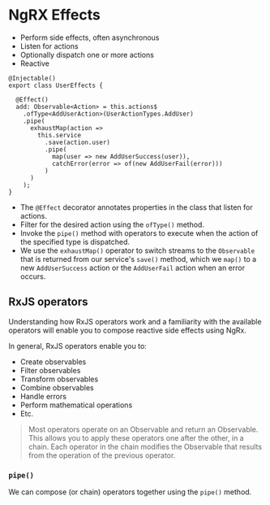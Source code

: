 # NgRX Effects

* Perform side effects, often asynchronous
* Listen for actions
* Optionally dispatch one or more actions
* Reactive

```
@Injectable()
export class UserEffects {

  @Effect()
  add: Observable<Action> = this.actions$
    .ofType<AddUserAction>(UserActionTypes.AddUser)
    .pipe(
      exhaustMap(action =>
        this.service
          .save(action.user)
          .pipe(
            map(user => new AddUserSuccess(user)),
            catchError(error => of(new AddUserFail(error)))
          )
      )
    );
}
```

* The `@Effect` decorator annotates properties in the class that listen for actions.
* Filter for the desired action using the `ofType()` method.
* Invoke the `pipe()` method with operators to execute when the action of the specified type is dispatched.
* We use the `exhaustMap()` operator to switch streams to the `Observable` that is returned from our service's `save()` method, which we `map()` to a new `AddUserSuccess` action or the `AddUserFail` action when an error occurs.

## RxJS operators

Understanding how RxJS operators work and a familiarity with the available operators will enable you to compose reactive side effects using NgRx.

In general, RxJS operators enable you to:

* Create observables
* Filter observables
* Transform observables
* Combine observables
* Handle errors
* Perform mathematical operations
* Etc.

> Most operators operate on an Observable and return an Observable. This allows you to apply these operators one after the other, in a chain. Each operator in the chain modifies the Observable that results from the operation of the previous operator.

### `pipe()`

We can compose (or chain) operators together using the `pipe()` method.